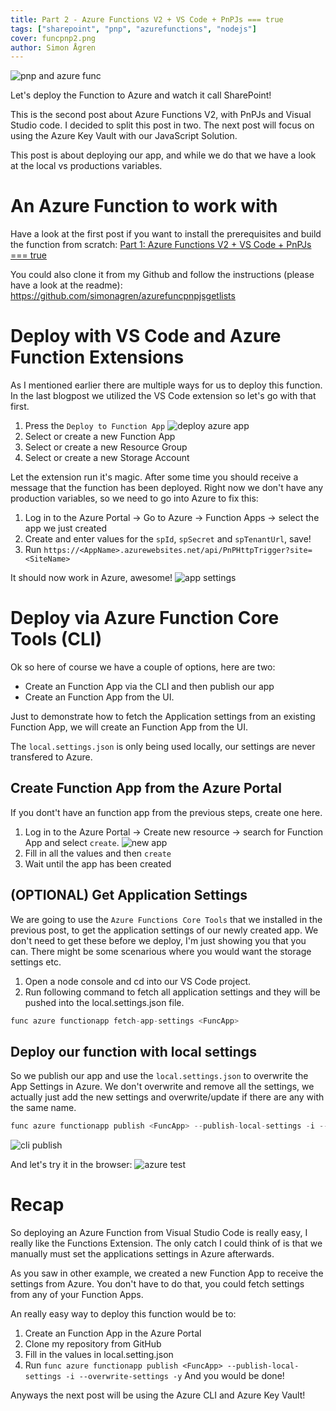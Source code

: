 ```yaml
---
title: Part 2 - Azure Functions V2 + VS Code + PnPJs === true 
tags: ["sharepoint", "pnp", "azurefunctions", "nodejs"]
cover: funcpnp2.png
author: Simon Ågren
---
```


![pnp and azure func](./funcpnp2.png)

Let's deploy the Function to Azure and watch it call SharePoint!

This is the second post about Azure Functions V2, with PnPJs and Visual Studio code. I decided to split this post in two. The next post will focus on using the Azure Key Vault with our JavaScript Solution. 

This post is about deploying our app, and while we do that we have a look at the local vs productions variables.

# An Azure Function to work with
Have a look at the first post if you want to install the prerequisites and build the function from scratch:
<a href="https://simonagren.github.io/azurefunction-v2-pnpjs/" target="_blank">Part 1: Azure Functions V2 + VS Code + PnPJs === true</a>

You could also clone it from my Github and follow the instructions (please have a look at the readme):
<a href="https://github.com/simonagren/azurefuncpnpjsgetlists" target="_blank">https://github.com/simonagren/azurefuncpnpjsgetlists</a>

# Deploy with VS Code and Azure Function Extensions
As I mentioned earlier there are multiple ways for us to deploy this function. In the last blogpost we utilized the VS Code extension so let's go with that first.

1. Press the `Deploy to Function App`
![deploy azure app](./deploy.jpg)
2. Select or create a new Function App
3. Select or create a new Resource Group
4. Select or create a new Storage Account

Let the extension run it's magic. After some time you should receive a message that the function has been deployed.
Right now we don't have any production variables, so we need to go into Azure to fix this:

1. Log in to the Azure Portal -> Go to Azure -> Function Apps -> select the app we just created
2. Create and enter values for the `spId`, `spSecret` and `spTenantUrl`, save!
3. Run `https://<AppName>.azurewebsites.net/api/PnPHttpTrigger?site=<SiteName>` 

It should now work in Azure, awesome!
![app settings](./appsettings.jpg)

# Deploy via Azure Function Core Tools (CLI)
Ok so here of course we have a couple of options, here are two:
- Create an Function App via the CLI and then publish our app
- Create an Function App from the UI.

Just to demonstrate how to fetch the Application settings from an existing Function App, we will create an Function App from the UI.

The `local.settings.json` is only being used locally, our settings are never transfered to Azure.

## Create Function App from the Azure Portal
If you dont't have an function app from the previous steps, create one here.

1. Log in to the Azure Portal -> Create new resource -> search for Function App and select `create`.
![new app](./newapp.jpg)
2. Fill in all the values and then `create`
3. Wait until the app has been created

## (OPTIONAL) Get Application Settings
We are going to use the `Azure Functions Core Tools` that we installed in the previous post, to get the application settings of our newly created app.
We don't need to get these before we deploy, I'm just showing you that you can. There might be some scenarious where you would want the storage settings etc.

1. Open a node console and cd into our VS Code project.
2. Run following command to fetch all application settings and they will be pushed into the local.settings.json file. 
```javascript
func azure functionapp fetch-app-settings <FuncApp>
```

## Deploy our function with local settings
So we publish our app and use the `local.settings.json` to overwrite the App Settings in Azure. We don't overwrite and remove all the settings, we actually just add the new settings and overwrite/update if there are any with the same name.  
```javascript
func azure functionapp publish <FuncApp> --publish-local-settings -i --overwrite-settings -y
```
![cli publish](./clideploy.jpg)

And let's try it in the browser:
![azure test](./azuretest.jpg)

# Recap
So deploying an Azure Function from Visual Studio Code is really easy, I really like the Functions Extension. The only catch I could think of is that we manually must set the applications settings in Azure afterwards.

As you saw in other example, we created a new Function App to receive the settings from Azure. You don't have to do that, you could fetch settings from any of your Function Apps.

An really easy way to deploy this function would be to:
1. Create an Function App in the Azure Portal
2. Clone my repository from GitHub
3. Fill in the values in local.setting.json
4. Run `func azure functionapp publish <FuncApp> --publish-local-settings -i --overwrite-settings -y`
And you would be done!


Anyways the next post will be using the Azure CLI and Azure Key Vault!
